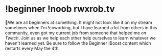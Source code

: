 # !beginner !noob rwxrob.tv

🔰We are all beginners at something. It might not look like it on my stream sometimes when I'm !coworking, but I have learned a lot from others in this community, even got my current job from someone that helped me *on Twitch*. Join us as we help each other help ourselves to learn whatever we haven't learned yet. Be sure to follow the Beginner !Boost content which restarts every May the 4th.
